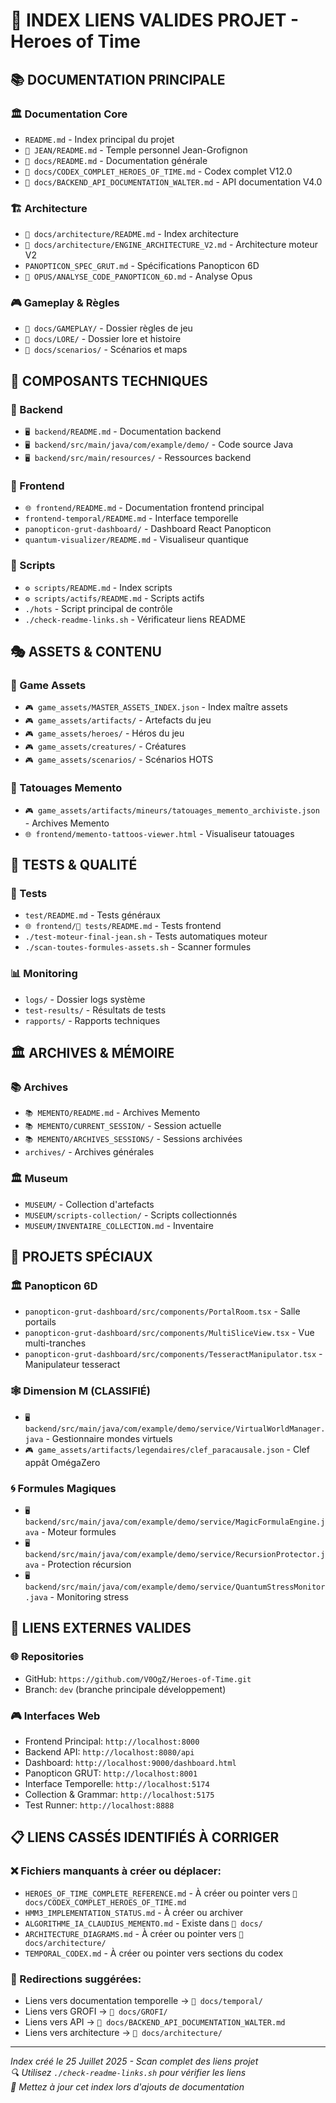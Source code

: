 # 🔗 INDEX LIENS VALIDES PROJET - Heroes of Time

## 📚 DOCUMENTATION PRINCIPALE

### 🏛️ Documentation Core
- `README.md` - Index principal du projet
- `🚬 JEAN/README.md` - Temple personnel Jean-Grofignon
- `📖 docs/README.md` - Documentation générale
- `📖 docs/CODEX_COMPLET_HEROES_OF_TIME.md` - Codex complet V12.0
- `📖 docs/BACKEND_API_DOCUMENTATION_WALTER.md` - API documentation V4.0

### 🏗️ Architecture
- `📖 docs/architecture/README.md` - Index architecture
- `📖 docs/architecture/ENGINE_ARCHITECTURE_V2.md` - Architecture moteur V2
- `PANOPTICON_SPEC_GRUT.md` - Spécifications Panopticon 6D
- `📜 OPUS/ANALYSE_CODE_PANOPTICON_6D.md` - Analyse Opus

### 🎮 Gameplay & Règles
- `📖 docs/GAMEPLAY/` - Dossier règles de jeu
- `📖 docs/LORE/` - Dossier lore et histoire
- `📖 docs/scenarios/` - Scénarios et maps

## 🧪 COMPOSANTS TECHNIQUES

### 🔧 Backend
- `🖥️ backend/README.md` - Documentation backend
- `🖥️ backend/src/main/java/com/example/demo/` - Code source Java
- `🖥️ backend/src/main/resources/` - Ressources backend

### 🎨 Frontend
- `🌐 frontend/README.md` - Documentation frontend principal
- `frontend-temporal/README.md` - Interface temporelle
- `panopticon-grut-dashboard/` - Dashboard React Panopticon
- `quantum-visualizer/README.md` - Visualiseur quantique

### 📜 Scripts
- `⚙️ scripts/README.md` - Index scripts
- `⚙️ scripts/actifs/README.md` - Scripts actifs
- `./hots` - Script principal de contrôle
- `./check-readme-links.sh` - Vérificateur liens README

## 🎭 ASSETS & CONTENU

### 🏺 Game Assets
- `🎮 game_assets/MASTER_ASSETS_INDEX.json` - Index maître assets
- `🎮 game_assets/artifacts/` - Artefacts du jeu
- `🎮 game_assets/heroes/` - Héros du jeu
- `🎮 game_assets/creatures/` - Créatures
- `🎮 game_assets/scenarios/` - Scénarios HOTS

### 🎨 Tatouages Memento
- `🎮 game_assets/artifacts/mineurs/tatouages_memento_archiviste.json` - Archives Memento
- `🌐 frontend/memento-tattoos-viewer.html` - Visualiseur tatouages

## 🧪 TESTS & QUALITÉ

### 🔬 Tests
- `test/README.md` - Tests généraux
- `🌐 frontend/🧪 tests/README.md` - Tests frontend
- `./test-moteur-final-jean.sh` - Tests automatiques moteur
- `./scan-toutes-formules-assets.sh` - Scanner formules

### 📊 Monitoring
- `logs/` - Dossier logs système
- `test-results/` - Résultats de tests
- `rapports/` - Rapports techniques

## 🏛️ ARCHIVES & MÉMOIRE

### 📚 Archives
- `📚 MEMENTO/README.md` - Archives Memento
- `📚 MEMENTO/CURRENT_SESSION/` - Session actuelle
- `📚 MEMENTO/ARCHIVES_SESSIONS/` - Sessions archivées
- `archives/` - Archives générales

### 🏛️ Museum
- `MUSEUM/` - Collection d'artefacts
- `MUSEUM/scripts-collection/` - Scripts collectionnés
- `MUSEUM/INVENTAIRE_COLLECTION.md` - Inventaire

## 🌟 PROJETS SPÉCIAUX

### 🏛️ Panopticon 6D
- `panopticon-grut-dashboard/src/components/PortalRoom.tsx` - Salle portails
- `panopticon-grut-dashboard/src/components/MultiSliceView.tsx` - Vue multi-tranches
- `panopticon-grut-dashboard/src/components/TesseractManipulator.tsx` - Manipulateur tesseract

### 🕸️ Dimension M (CLASSIFIÉ)
- `🖥️ backend/src/main/java/com/example/demo/service/VirtualWorldManager.java` - Gestionnaire mondes virtuels
- `🎮 game_assets/artifacts/legendaires/clef_paracausale.json` - Clef appât OmégaZero

### 🌀 Formules Magiques
- `🖥️ backend/src/main/java/com/example/demo/service/MagicFormulaEngine.java` - Moteur formules
- `🖥️ backend/src/main/java/com/example/demo/service/RecursionProtector.java` - Protection récursion
- `🖥️ backend/src/main/java/com/example/demo/service/QuantumStressMonitor.java` - Monitoring stress

## 🔗 LIENS EXTERNES VALIDES

### 🌐 Repositories
- GitHub: `https://github.com/V0OgZ/Heroes-of-Time.git`
- Branch: `dev` (branche principale développement)

### 🎮 Interfaces Web
- Frontend Principal: `http://localhost:8000`
- Backend API: `http://localhost:8080/api`
- Dashboard: `http://localhost:9000/dashboard.html`
- Panopticon GRUT: `http://localhost:8001`
- Interface Temporelle: `http://localhost:5174`
- Collection & Grammar: `http://localhost:5175`
- Test Runner: `http://localhost:8888`

## 📋 LIENS CASSÉS IDENTIFIÉS À CORRIGER

### ❌ Fichiers manquants à créer ou déplacer:
- `HEROES_OF_TIME_COMPLETE_REFERENCE.md` - À créer ou pointer vers `📖 docs/CODEX_COMPLET_HEROES_OF_TIME.md`
- `HMM3_IMPLEMENTATION_STATUS.md` - À créer ou archiver
- `ALGORITHME_IA_CLAUDIUS_MEMENTO.md` - Existe dans `📖 docs/`
- `ARCHITECTURE_DIAGRAMS.md` - À créer ou pointer vers `📖 docs/architecture/`
- `TEMPORAL_CODEX.md` - À créer ou pointer vers sections du codex

### 🔄 Redirections suggérées:
- Liens vers documentation temporelle → `📖 docs/temporal/`
- Liens vers GROFI → `📖 docs/GROFI/`
- Liens vers API → `📖 docs/BACKEND_API_DOCUMENTATION_WALTER.md`
- Liens vers architecture → `📖 docs/architecture/`

---

*Index créé le 25 Juillet 2025 - Scan complet des liens projet*  
*🔍 Utilisez `./check-readme-links.sh` pour vérifier les liens*  
*📝 Mettez à jour cet index lors d'ajouts de documentation* 